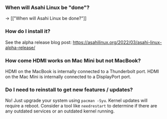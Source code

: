 ### When will Asahi Linux be "done"?

→ [["When will Asahi Linux be done?"]]

### How do I install it?

See the alpha release blog post: https://asahilinux.org/2022/03/asahi-linux-alpha-release/

### How come HDMI works on Mac Mini but not MacBook?

HDMI on the MacBook is internally connected to a Thunderbolt port.
HDMI on the Mac Mini is internally connected to a DisplayPort port.

### Do I need to reinstall to get new features / updates?

No! Just upgrade your system using `pacman -Syu`. Kernel updates will require a reboot. Consider a tool like `needrestart` to determine if there are any outdated services or an outdated kernel running.  